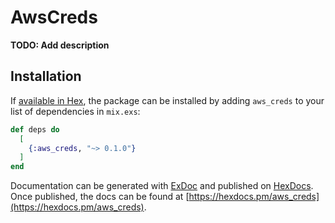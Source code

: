 # AwsCreds

**TODO: Add description**

## Installation

If [available in Hex](https://hex.pm/docs/publish), the package can be installed
by adding `aws_creds` to your list of dependencies in `mix.exs`:

```elixir
def deps do
  [
    {:aws_creds, "~> 0.1.0"}
  ]
end
```

Documentation can be generated with [ExDoc](https://github.com/elixir-lang/ex_doc)
and published on [HexDocs](https://hexdocs.pm). Once published, the docs can
be found at [https://hexdocs.pm/aws_creds](https://hexdocs.pm/aws_creds).

